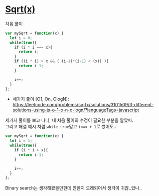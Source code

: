# [Sqrt(x)](https://leetcode.com/problems/sqrtx/)

처음 풀이
```js
var mySqrt = function(x) {
  let i = 0;
  while(true){
    if (i * i === x){
      return i;
    }
    if ((i * i) > x && ( (i-1)*(i-1) < (x)) ){
      return i-1;
    }

    i++;
  }  
};
```
- 세가지 풀이 (O1, On, OlogN): https://leetcode.com/problems/sqrtx/solutions/3101509/3-different-solutions-using-js-o-1-o-n-o-logn/?languageTags=javascript


세가지 풀이를 보고 나니, 내 처음 풀이의 수정이 필요한 부분을 알았따.  
그리고 해설 예시 처럼 `while true`말고 `i<=x + 1`로 썼어도..
```js
var mySqrt = function(x) {
  let i = 1;
  while(true){
    if (i * i > x){
      return i-1;
    }

    i++;
  }  
};
```
Binary search는 생각해봤을만한데 안한지 오래되어서 생각이 귀찮..았나..